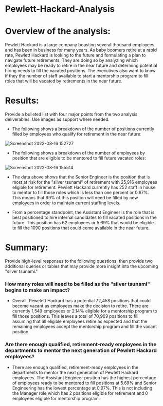 # Pewlett-Hackard-Analysis

# Overview of the analysis: 
Pewlett Hackard is a large company boasting several thousand employees and has been in business for many years.  As baby boomers retire at a rapid rate, Pewlett Hackard is looking to the future and formulating a plan to navigate future retirements.  They are doing so by analyzing which employees may be ready to retire in the near future and determing potential hiring needs to fill the vacated positions.  The executives also want to know if they the number of staff available to start a mentorship program to fill roles that will be vacated by retirements in the near future.

# Results: 
Provide a bulleted list with four major points from the two analysis deliverables. Use images as support where needed.
- The following shows a breakdown of the number of positions currently filled by employees who qualify for retirement in the near future:

![Screenshot 2022-08-16 152727](https://user-images.githubusercontent.com/107599510/184981526-a68cc15b-0dff-42bd-b13d-f297ef1b2f75.png)

- The following shows a breakdown of the number of employees by position that are eligible to be mentored to fill future vacated roles:

![Screenshot 2022-08-16 155514](https://user-images.githubusercontent.com/107599510/184984951-c37b84b3-b728-4514-b20d-f2c933e34161.png)

- The data above shows that the Senior Engineer is the position that is most at risk for the "silver tsunami" of retirement with 25,916 employees eligible for retirement.  Pewlett Hackard currently has 252 staff in house to mentor to fill those roles which is less than one percent or 0.97%.  This means that 99% of this position will need be filled by new employees in order to maintain current staffing levels.

- From a percentage standpoint, the Assistant Engineer is the role that is best positioned to hire internal candidates to fill vacated positions in the future. This position has 62 employees or 5.69% that would be eligible to fill the 1090 positions that could come available in the near future.

# Summary: 
Provide high-level responses to the following questions, then provide two additional queries or tables that may provide more insight into the upcoming "silver tsunami."

### How many roles will need to be filled as the "silver tsunami" begins to make an impact?

- Overall, Pewelett Hackard has a potential 72,458 positions that could become vacant as employees make the decision to retire.  There are currently 1,549 employees or 2.14% eligible for a mentorship program to fill those positions.  This leaves a total of 70,909 positions to fill assuming that all eligible employees retire as expected and that the remaining employees accept the mentorship program and fill the vacant position.

### Are there enough qualified, retirement-ready employees in the departments to mentor the next generation of Pewlett Hackard employees?

- There are enough qualified, retirement-ready employees in the departments to mentor the next generation of Pewlett Hackard employees.  The Assistant Engineer position has the highest percentage of employees ready to be mentored to fill positions at 5.69% and Senior Engineering has the lowest percentage at 0.97%.  This is not including the Manager role which has 2 positions eligible for retirement and 0 employees eligible for mentorship program.  
